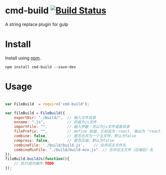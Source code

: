 # cmd-build  [![Build Status](https://travis-ci.org/blue68/cmd-build.svg?branch=master)](https://travis-ci.org/blue68/cmd-build)

A string replace plugin for gulp

# Install

Install using [npm](https://npmjs.org/package/cmd-build).

```
npm install cmd-build --save-dev

```

# Usage

```js

var FileBuild  = require('cmd-build');

var fileBuild = FileBuild({
    exportDir: "./build/",  // 输入文件目录
    exname: ".js",          // 后缀为js文件
    importFile: "",         // 输入参数：可以为js文件或者目录 
    filePrefix: "",         // define 前缀，比如说为：react, 输出为 "react/xx"
    combine: false,         // 是否合并为一个主文件，默认为false
    compress: false,        // 是否压缩，默认为false
    combineFile: './build/build.js',    // 合并后主文件名
    combineMinFile: "./build/build-min.js"  // 合并后主文件（压缩后）名
});
fileBuild.buildJs(function(){
    // 执行成功操作 TODO
});


```
